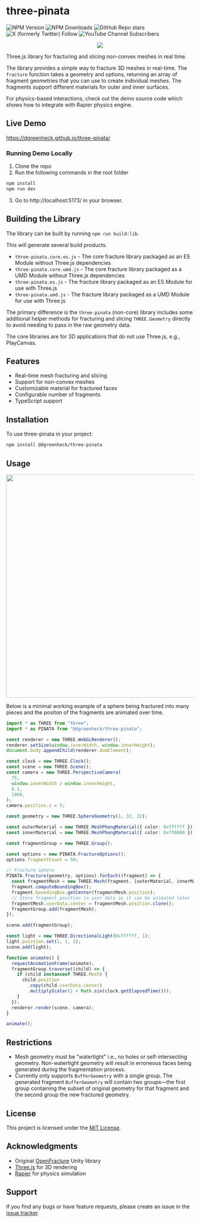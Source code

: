 # three-pinata

![NPM Version](https://img.shields.io/npm/v/%40dgreenheck%2Fthree-pinata)
![NPM Downloads](https://img.shields.io/npm/dw/%40dgreenheck%2Fthree-pinata)
![GitHub Repo stars](https://img.shields.io/github/stars/dgreenheck/three-pinata)
![X (formerly Twitter) Follow](https://img.shields.io/twitter/follow/dangreenheck)
![YouTube Channel Subscribers](https://img.shields.io/youtube/channel/subscribers/UCrdx_EU_Wx8_uBfqO0cI-9Q)

<p align="center">
<img src="https://github.com/user-attachments/assets/abf37715-d631-4cc6-b31a-1ea9a784f215" />
</p>

Three.js library for fracturing and slicing non-convex meshes in real time.

The library provides a simple way to fracture 3D meshes in real-time. The `fracture` function takes a geometry and options, returning an array of fragment geometries that you can use to create individual meshes. The fragments support different materials for outer and inner surfaces.

For physics-based interactions, check out the demo source code which shows how to integrate with Rapier physics engine.

## Live Demo

https://dgreenheck.github.io/three-pinata/

### Running Demo Locally

1. Clone the repo
2. Run the following commands in the root folder

```bash
npm install
npm run dev
```

3. Go to http://localhost:5173/ in your browser.

## Building the Library

The library can be built by running `npm run build:lib`.

This will generate several build products.

- `three-pinata.core.es.js` - The core fracture library packaged as an ES Module without Three.js dependencies
- `three-pinata.core.umd.js` - The core fracture library packaged as a UMD Module without Three.js dependencies
- `three-pinata.es.js` - The fracture library packaged as an ES Module for use with Three.js
- `three-pinata.umd.js` - The fracture library packaged as a UMD Module for use with Three.js

The primary difference is the `three-pinata` (non-core) library includes some additional helper methods
for fracturing and slicing `THREE.Geometry` directly to avoid needing to pass in the raw geometry data.

The core libraries are for 3D applications that do not use Three.js, e.g., PlayCanvas.

## Features

- Real-time mesh fracturing and slicing
- Support for non-convex meshes
- Customizable material for fractured faces
- Configurable number of fragments
- TypeScript support

## Installation

To use three-pinata in your project:

```bash
npm install @dgreenheck/three-pinata
```

## Usage

<p align="center">
<img src="https://github.com/user-attachments/assets/4427f2ab-4e6d-4eb1-8f6a-f549feb1c9d0" style="width:600px;" />
</p>

Below is a minimal working example of a sphere being fractured into many pieces and the positon of the fragments are animated over time.

```typescript
import * as THREE from "three";
import * as PINATA from "@dgreenheck/three-pinata";

const renderer = new THREE.WebGLRenderer();
renderer.setSize(window.innerWidth, window.innerHeight);
document.body.appendChild(renderer.domElement);

const clock = new THREE.Clock();
const scene = new THREE.Scene();
const camera = new THREE.PerspectiveCamera(
  75,
  window.innerWidth / window.innerHeight,
  0.1,
  1000,
);
camera.position.z = 5;

const geometry = new THREE.SphereGeometry(1, 32, 32);

const outerMaterial = new THREE.MeshPhongMaterial({ color: 0xffffff });
const innerMaterial = new THREE.MeshPhongMaterial({ color: 0xff0000 });

const fragmentGroup = new THREE.Group();

const options = new PINATA.FractureOptions();
options.fragmentCount = 50;

// Fracture sphere
PINATA.fracture(geometry, options).forEach((fragment) => {
  const fragmentMesh = new THREE.Mesh(fragment, [outerMaterial, innerMaterial]);
  fragment.computeBoundingBox();
  fragment.boundingBox.getCenter(fragmentMesh.position);
  // Store fragment position in user data so it can be animated later
  fragmentMesh.userData.center = fragmentMesh.position.clone();
  fragmentGroup.add(fragmentMesh);
});

scene.add(fragmentGroup);

const light = new THREE.DirectionalLight(0xffffff, 1);
light.position.set(1, 1, 1);
scene.add(light);

function animate() {
  requestAnimationFrame(animate);
  fragmentGroup.traverse((child) => {
    if (child instanceof THREE.Mesh) {
      child.position
        .copy(child.userData.center)
        .multiplyScalar(1 + Math.sin(clock.getElapsedTime()));
    }
  });
  renderer.render(scene, camera);
}

animate();
```

## Restrictions

- Mesh geometry must be "watertight" i.e., no holes or self-intersecting geometry. Non-watertight geometry will result in erroneous faces being generated during the fragmentation process.
- Currently only supports `BufferGeometry` with a single group. The generated fragment `BufferGeometry` will contain two groups—the first group containing the subset of original geometry for that fragment and the second group the new fractured geometry.

## License

This project is licensed under the [MIT License](LICENSE).

## Acknowledgments

- Original [OpenFracture](https://github.com/dgreenheck/OpenFracture) Unity library
- [Three.js](https://threejs.org/) for 3D rendering
- [Rapier](https://www.rapier.rs/) for physics simulation

## Support

If you find any bugs or have feature requests, please create an issue in the [issue tracker](https://github.com/dgreenheck/three-pinata/issues).
